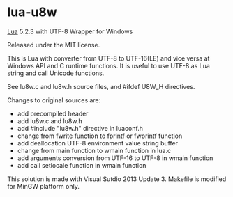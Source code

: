 lua-u8w
======

[Lua](http://www.lua.org/) 5.2.3 with UTF-8 Wrapper for Windows

Released under the MIT license.

This is Lua with converter from UTF-8 to UTF-16(LE) and vice versa at Windows API and C runtime functions.
It is useful to use UTF-8 as Lua string and call Unicode functions.

See lu8w.c and lu8w.h source files, and #ifdef U8W_H directives.

Changes to original sources are:
- add precompiled header
- add lu8w.c and lu8w.h
- add #include "lu8w.h" directive in luaconf.h
- change from fwrite function to fprintf or fwprintf function
- add deallocation UTF-8 environment value string buffer
- change from main function to wmain function in lua.c
- add arguments conversion from UTF-16 to UTF-8 in wmain function
- add call setlocale function in wmain function

This solution is made with Visual Sutdio 2013 Update 3.
Makefile is modified for MinGW platform only.
